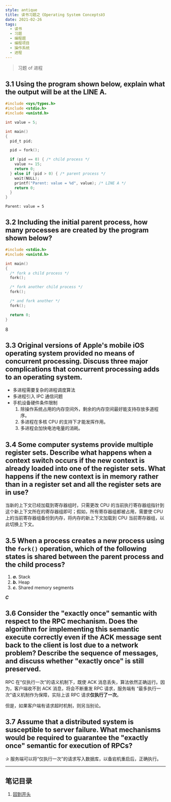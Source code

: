 ```yaml
---
style: antique
title: 读书习题之《Operating System Concepts》3
date: 2021-02-26
tags:
  - 读书
  - 习题
  - 编程题
  - 编程项目
  - 操作系统
  - 进程
---
```


> 习题 of 进程

## 3.1 Using the program shown below, explain what the output will be at the LINE A.

```c
#include <sys/types.h>
#include <stdio.h>
#include <unistd.h>

int value = 5;

int main()
{
  pid_t pid;

  pid = fork();

  if (pid == 0) { /* child process */
    value += 15;
    return 0;
  } else if (pid > 0) { /* parent process */
    wait(NULL);
    printf("Parent: value = %d", value); /* LINE A */
    return 0;
  }
}
```

`Parent: value = 5`

## 3.2 Including the initial parent process, how many processes are created by the program shown below?

```c
#include <stdio.h>
#include <unistd.h>

int main()
{
  /* fork a child process */
  fork();

  /* fork another child process */
  fork();

  /* and fork another */
  fork();

  return 0;
}
```

8

## 3.3 Original versions of Apple's mobile iOS operating system provided no means of concurrent processing. Discuss three major complications that concurrent processing adds to an operating system.

- 多进程需要复杂的进程调度算法
- 多进程引入 IPC 通信问题
- 手机设备硬件条件限制
  1. 除操作系统占用的内存空间外，剩余的内存空间最好能支持存放多道程序。
  2. 多进程在多核 CPU 的支持下才能发挥作用。
  3. 多进程会加快电池电量的消耗。

## 3.4 Some computer systems provide multiple register sets. Describe what happens when a context switch occurs if the new context is already loaded into one of the register sets. What happens if the new context is in memory rather than in a register set and all the register sets are in use?

当新的上下文已经加载到寄存器组时，只需更改 CPU 的当前执行寄存器组指针到这个新上下文所在的寄存器组即可；假如，所有寄存器组都被占用，需要使 CPU 上的当前寄存器组备份到内存，将内存的新上下文加载到 CPU 当前寄存器组，以此切换上下文。

## 3.5 When a process creates a new process using the `fork()` operation, which of the following states is shared between the parent process and the child process?

1. ***a.*** Stack
1. ***b.*** Heap
1. ***c.*** Shared memory segments

***C***

## 3.6 Consider the "exactly once" semantic with respect to the RPC mechanism. Does the algorithm for implementing this semantic execute correctly even if the ACK message sent back to the client is lost due to a network problem? Describe the sequence of messages, and discuss whether "exactly once" is still preserved.

RPC 在“仅执行一次”的语义机制下，既使 ACK 消息丢失，算法依然正确运行。因为，客户端收不到 ACK 消息，将会不断重发 RPC 请求，服务端有 “最多执行一次”语义机制作为保障，实际上该 RPC 请求**仅执行了一次**。

但是，如果客户端有请求超时机制，则另当别论。

## 3.7 Assume that a distributed system is susceptible to server failure. What mechanisms would be required to guarantee the "exactly once" semantic for execution of RPCs?

✰ 服务端可以将“仅执行一次”的请求写入数据库，以备宕机重启后，正确执行。

---

## 笔记目录

1. [回到开头](scroll-to-the-very-top)
